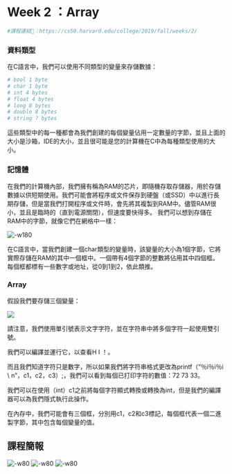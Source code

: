 # Week 2 ：Array


```python
#課程連結🔗：https://cs50.harvard.edu/college/2019/fall/weeks/2/
```

### 資料類型

在C語言中，我們可以使用不同類型的變量來存儲數據：




```python
# bool 1 byte
# char 1 byte
# int 4 bytes
# float 4 bytes
# long 8 bytes
# double 8 bytes
# string ? bytes
```

這些類型中的每一種都會為我們創建的每個變量佔用一定數量的字節，並且上面的大小是沙箱，IDE的大小，並且很可能是您的計算機在C中為每種類型使用的大小。

### 記憶體

在我們的計算機內部，我們擁有稱為RAM的芯片，即隨機存取存儲器，用於存儲數據以供短期使用。我們可能會將程序或文件保存到硬盤（或SSD）中以進行長期存儲，但是當我們打開程序或文件時，會先將其複製到RAM中。儘管RAM很小，並且是臨時的（直到電源關閉），但速度要快得多。
我們可以想到存儲在RAM中的字節，就像它們在網格中一樣：

![-w180](https://upload.cc/i1/2020/01/10/oqGSOy.png)


在C語言中，當我們創建一個char類型的變量時，該變量的大小為1個字節，它將實際存儲在RAM的其中一個框中。一個帶有4個字節的整數將佔用其中四個框。
每個框都標有一些數字或地址，從0到1到2，依此類推。

### Array

假設我們要存儲三個變量：

![](https://upload.cc/i1/2020/01/10/20Hdgq.png)

請注意，我們使用單引號表示文字字符，並在字符串中將多個字符一起使用雙引號。

我們可以編譯並運行它，以查看H I ！。





而且我們知道字符只是數字，所以如果我們將字符串格式更改為printf（“％i％i％i \ n”，c1，c2，c3）;，我們可以看到每個已打印字符的數值：72 73 33。

我們可以在使用（int）c1之前將每個字符顯式轉換或轉換為int，但是我們的編譯器可以為我們隱式執行此操作。

在內存中，我們可能會有三個框，分別用c1，c2和c3標記，每個框代表一個二進製字節，其中包含每個變量的值。

## 課程簡報

![-w80](https://upload.cc/i1/2020/01/10/Eau38G.png)
![-w80](https://upload.cc/i1/2020/01/10/c0KdXs.png)
![-w80](https://upload.cc/i1/2020/01/10/YkBo1n.png)


```python

```
